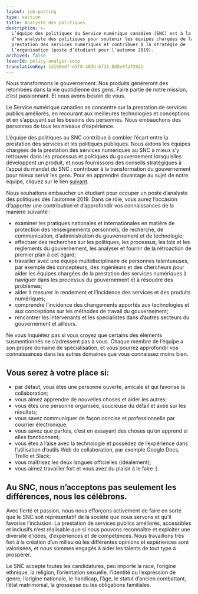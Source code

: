 ```yaml
---
layout: job-posting
type: section
title: Analyste des politiques
description: >-
  L’équipe des politiques du Service numérique canadien (SNC) est à la recherche
  d’un analyste des politiques pour soutenir les équipes chargées de la
  prestation des services numériques et contribuer à la stratégie de
  l’organisation (poste d’étudiant pour l’automne 2019).
archived: false
leverId: policy-analyst-coop
translationKey: 1d190edf-e5f8-403b-bf31-8d5e9fa72921
---
```

Nous transformons le gouvernement. Nos produits généreront des retombées dans la vie quotidienne des gens. Faire partie de notre mission, c’est passionnant. Et nous avons besoin de vous.

Le Service numérique canadien se concentre sur la prestation de services publics améliorés, en recourant aux meilleures technologies et conceptions et en s’appuyant sur les besoins des personnes. Nous embauchons des personnes de tous les niveaux d’expérience.

L’équipe des politiques au SNC contribue à combler l’écart entre la prestation des services et les politiques publiques. Nous aidons les équipes chargées de la prestation des services numériques au SNC à mieux s’y retrouver dans les processus et politiques du gouvernement lorsqu’elles développent un produit, et nous fournissons des conseils stratégiques à l’appui du mandat du SNC : contribuer à la transformation du gouvernement pour mieux servir les gens. Pour en apprendre davantage au sujet de notre équipe, cliquez sur le lien [suivant](https://numerique.canada.ca/2018/09/07/politiques/).

Nous souhaitons embaucher un étudiant pour occuper un poste d’analyste des politiques dès l’automne 2019. Dans ce rôle, vous aurez l’occasion d’apporter une contribution et d’approfondir vos connaissances de la manière suivante :

* examiner les pratiques nationales et internationales en matière de protection des renseignements personnels, de recherche, de communication, d’administration du gouvernement et de technologie;
* effectuer des recherches sur les politiques, les processus, les lois et les règlements du gouvernement, les analyser et fournir de la rétroaction de premier plan à cet égard;
* travailler avec une équipe multidisciplinaire de personnes talentueuses, par exemple des concepteurs, des ingénieurs et des chercheurs pour aider les équipes chargées de la prestation des services numériques à naviguer dans les processus du gouvernement et à résoudre des problèmes;
* aider à mesurer le rendement et l’incidence des services et des produits numériques;
* comprendre l’incidence des changements apportés aux technologies et aux conceptions sur les méthodes de travail du gouvernement;
* rencontrer les intervenants et les spécialistes dans d’autres secteurs du gouvernement et ailleurs.

Ne vous inquiétez pas si vous croyez que certains des éléments susmentionnés ne s’adressent pas à vous. Chaque membre de l’équipe a son propre domaine de spécialisation, et vous pourrez approfondir vos connaissances dans les autres domaines que vous connaissez moins bien.

## Vous serez à votre place si:

* par défaut, vous êtes une personne ouverte, amicale et qui favorise la collaboration;
* vous aimez apprendre de nouvelles choses et aider les autres;
* vous êtes une personne organisée, soucieuse du détail et axée sur les résultats;
* vous savez communiquer de façon concise et professionnelle par courrier électronique;
* vous savez que parfois, c’est en essayant des choses qu’on apprend si elles fonctionnent;
* vous êtes à l’aise avec la technologie et possédez de l’expérience dans l’utilisation d’outils Web de collaboration, par exemple Google Docs, Trello et Slack;
* vous maîtrisez les deux langues officielles (idéalement);
* vous aimez travailler fort et vous avez du plaisir à le faire :).

## Au SNC, nous n’acceptons pas seulement les différences, nous les célébrons.

Avec fierté et passion, nous nous efforçons activement de faire en sorte que le SNC soit représentatif de la société que nous servons et qu’il favorise l’inclusion. La prestation de services publics améliorés, accessibles et inclusifs n’est réalisable que si nous pouvons reconnaître et exploiter une diversité d’idées, d’expériences et de compétences. Nous travaillons très fort à la création d’un milieu où les différentes opinions et expériences sont valorisées, et nous sommes engagés à aider les talents de tout type à prospérer.
 
Le SNC accepte toutes les candidatures, peu importe la race, l’origine ethnique, la religion, l’orientation sexuelle, l’identité ou l’expression de genre, l’origine nationale, le handicap, l’âge, le statut d’ancien combattant, l’état matrimonial, la grossesse ou les obligations familiales.

